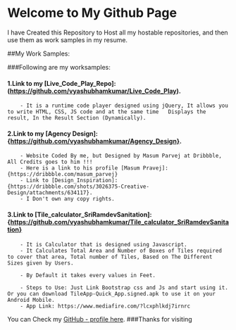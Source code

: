 # **Welcome to My Github Page**

I have Created this Repository to Host all my hostable repositories, and then use them as work samples in my resume.

##My Work Samples:

###Following are my worksamples:

#### 1.Link to my [Live_Code_Play_Repo]:(https://github.com/vyashubhamkumar/Live_Code_Play).
        - It is a runtime code player designed using jQuery, It allows you to write HTML, CSS, JS code and at the same time   Displays the result, In the Result Section (Dynamically).
#### 2.Link to my [Agency Design]:{https://github.com/vyashubhamkumar/Agency_Design}.
        - Website Coded By me, but Designed by Masum Parvej at Dribbble, All Credits goes to him !!!
        - Here is a link to his profile [Masum Pravej]:{https://dribbble.com/masum_parvej}
        - Link to [Design_Inspiration]:{https://dribbble.com/shots/3026375-Creative-Design/attachments/634117}.
        - I Don't own any copy rights.
#### 3.Link to [Tile_calculator_SriRamdevSanitation]:{https://github.com/vyashubhamkumar/Tile_calculator_SriRamdevSanitation}
        - It is Calculator that is designed using Javascript.
        - It Calculates Total Area and Number of Boxes of Tiles required to cover that area, Total number of Tiles, Based on The Different Sizes given by Users.

        - By Default it takes every values in Feet.

        - Steps to Use: Just Link Bootstrap css and Js and start using it. Or you can download TileApp-Quick_App.signed.apk to use it on your Android Mobile.
        - App Link: https://www.mediafire.com/?lcxphlkdj7irnrc



You can Check my [GitHub - profile here](https://github.com/vyashubhamkumar).
###Thanks for visiting

